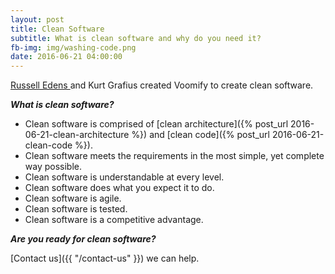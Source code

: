 ```yaml
---
layout: post
title: Clean Software
subtitle: What is clean software and why do you need it?
fb-img: img/washing-code.png 
date: 2016-06-21 04:00:00 
---
```


[Russell Edens ](http://www.russelledens.net/) and Kurt Grafius created Voomify to create clean software.

***What is clean software?***

* Clean software is comprised of [clean architecture]({% post_url 2016-06-21-clean-architecture %}) and [clean code]({% post_url 2016-06-21-clean-code %}).
* Clean software meets the requirements in the most simple, yet complete way possible.
* Clean software is understandable at every level. 
* Clean software does what you expect it to do. 
* Clean software is agile. 
* Clean software is tested.
* Clean software is a competitive advantage. 

***Are you ready for clean software?***

[Contact us]({{ "/contact-us" }}) we can help. 
